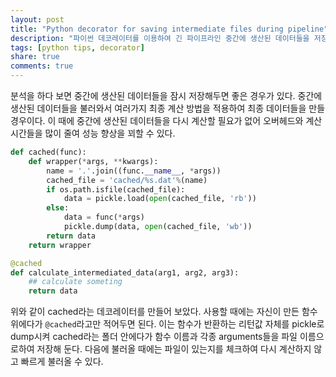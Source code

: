 ```yaml
---
layout: post
title: "Python decorator for saving intermediate files during pipeline"
description: "파이썬 데코레이터를 이용하여 긴 파이프라인 중간에 생산된 데이터들을 저장해두는 기능을 구현해보았습니다."
tags: [python tips, decorator]
share: true
comments: true
---
```


분석을 하다 보면 중간에 생산된 데이터들을 잠시 저장해두면 좋은 경우가 있다. 중간에 생산된 데이터들을 불러와서 여러가지 최종 계산 방법을 적용하여 최종 데이터들을 만들 경우이다. 이 때에 중간에 생산된 데이터들을 다시 계산할 필요가 없어 오버헤드와 계산시간들을 많이 줄여 성능 향상을 꾀할 수 있다.

```python
def cached(func):
    def wrapper(*args, **kwargs):
        name = '.'.join((func.__name__, *args))
        cached_file = 'cached/%s.dat'%(name)
        if os.path.isfile(cached_file):
            data = pickle.load(open(cached_file, 'rb'))
        else:
            data = func(*args)
            pickle.dump(data, open(cached_file, 'wb'))
        return data
    return wrapper

@cached
def calculate_intermediated_data(arg1, arg2, arg3):
    ## calculate someting
    return data
```

위와 같이 cached라는 데코레이터를 만들어 보았다. 사용할 때에는 자신이 만든 함수 위에다가 `@cached`라고만 적어두면 된다. 이는 함수가 반환하는 리턴값 자체를 pickle로 dump시켜 cached라는 폴더 안에다가 함수 이름과 각종 arguments들을 파일 이름으로하여 저장해 둔다. 다음에 불러올 때에는 파일이 있는지를 체크하여 다시 계산하지 않고 빠르게 불러올 수 있다.